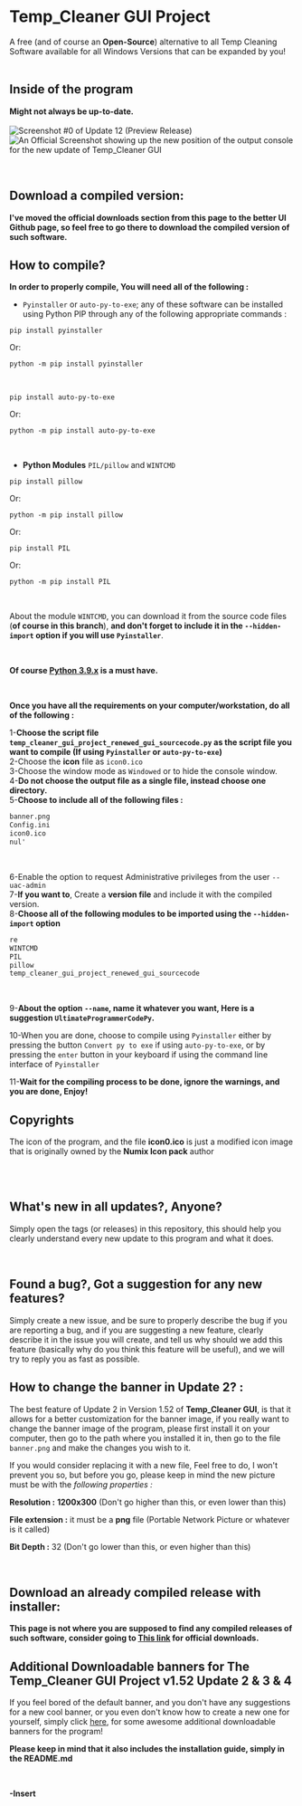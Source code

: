 # Temp_Cleaner GUI Project
A free (and of course an **Open-Source**) alternative to all Temp Cleaning Software available for all Windows Versions that can be expanded by you!<br/>
<br/>

## Inside of the program <br/>
**Might not always be up-to-date.**
<br/>
<br/>
![Screenshot #0 of Update 12 (Preview Release)](https://user-images.githubusercontent.com/62176660/130435496-cdcab919-21d2-4cc0-a8bf-e20f8882c77c.jpg) <br>
![An Official Screenshot showing up the new position of the output console for the new update of Temp_Cleaner GUI](https://user-images.githubusercontent.com/62176660/130435886-982a011d-42f2-4a5d-afae-5f29002d9dbf.jpg) <br>

<br/>


## Download a compiled version: <br/>
**I've moved the official downloads section from this page to the better UI Github page, so feel free to go there to download the compiled version of such software.**
<br/>

## How to compile? <br/>
**In order to properly compile, You will need all of the following :** <br/>
* `Pyinstaller` or `auto-py-to-exe`; any of these software can be installed using Python PIP through any of the following appropriate commands : <br/>
```
pip install pyinstaller
```
Or:

```
python -m pip install pyinstaller
```

<br/>

```
pip install auto-py-to-exe
```
Or:
```
python -m pip install auto-py-to-exe
```
<br/>

* **Python Modules** `PIL/pillow` and `WINTCMD` <br/>
```
pip install pillow
```
Or:
```
python -m pip install pillow
```
Or:
```
pip install PIL
```
Or:
```
python -m pip install PIL
```
<br/>

About the module `WINTCMD`, you can download it from the source code files (**of course in this branch**), **and don't forget to include it in the `--hidden-import` option if you will use `Pyinstaller`**. <br/>

<br/>

**Of course [Python 3.9.x](https://www.python.org/downloads/) is a must have.**

<br/>

**Once you have all the requirements on your computer/workstation, do all of the following :**

1-**Choose the script file `temp_cleaner_gui_project_renewed_gui_sourcecode.py` as the script file you want to compile (If using `Pyinstaller` or `auto-py-to-exe`)** <br/>
2-Choose the **icon** file as `icon0.ico` <br/>
3-Choose the window mode as `Windowed` or to hide the console window. <br/>
4-**Do not choose the output file as a single file, instead choose one directory.** <br/>
5-**Choose to include all of the following files :** <br/>
```bat
banner.png
Config.ini
icon0.ico
nul'
```

<br/>

6-Enable the option to request Administrative privileges from the user `--uac-admin` <br/>
7-**If you want to**, Create a **version file** and include it with the compiled version. <br/>
8-**Choose all of the following modules to be imported using the `--hidden-import` option** <br/>
```py
re
WINTCMD
PIL
pillow
temp_cleaner_gui_project_renewed_gui_sourcecode
```

<br/>

9-**About the option `--name`, name it whatever you want, Here is a suggestion `UltimateProgrammerCodePy`.** <br/>

10-When you are done, choose to compile using `Pyinstaller` either by pressing the button `Convert py to exe` if using `auto-py-to-exe`, or by pressing the `enter` button in your keyboard if using the command line interface of `Pyinstaller` <br/>

11-**Wait for the compiling process to be done, ignore the warnings, and you are done, Enjoy!** <br/>



## Copyrights <br/>


The icon of the program, and the file **icon0.ico** is just a modified icon image that is originally owned by the **Numix Icon pack** author


<br/>

<br/>

## What's new in all updates?, Anyone? <br/>
Simply open the tags (or releases) in this repository, this should help you clearly understand every new update to this program and what it does. <br/>

<br/>

## Found a bug?, Got a suggestion for any new features? <br/>
Simply create a new issue, and be sure to properly describe the bug if you are reporting a bug, and if you are suggesting a new feature, clearly describe it in the issue you will create, and tell us why should we add this feature (basically why do you think this feature will be useful), and we will try to reply you as fast as possible. <br/>

## How to change the banner in Update 2? : <br/>


The best feature of Update 2 in Version 1.52 of **Temp_Cleaner GUI**, is that it allows for a better customization for the banner image, if you really want to change the banner image of the program, please first install it on your computer, then go to the path where you installed it in, then go to the file `banner.png` and make the changes you wish to it. <br/>


If you would consider replacing it with a new file, Feel free to do, I won't prevent you so, but before you go, please keep in mind the new picture must be with the *following properties :* <br/>


**Resolution :** **1200x300** (Don't go higher than this, or even lower than this) <br/>


**File extension :** it must be a **png** file (Portable Network Picture or whatever is it called) <br/>


**Bit Depth :** 32 (Don't go lower than this, or even higher than this) <br/>


<br/>

## Download an already compiled release with installer: <br/>
**This page is not where you are supposed to find any compiled releases of such software, consider going to [This link](https://insertx2k.github.io/temp_cleaner_gui) for official downloads.**

## Additional Downloadable banners for **The Temp_Cleaner GUI Project v1.52 Update 2 & 3 & 4** <br/>


If you feel bored of the default banner, and you don't have any suggestions for a new cool banner, or you even don't know how to create a new one for yourself, simply click [here](https://github.com/InsertX2k/temp_cleaner_gui/tree/main/additional-downloadable-banners), for some awesome additional downloadable banners for the program! <br/>



**Please keep in mind that it also includes the installation guide, simply in the README.md** <br/>


<br/>


**-Insert**

